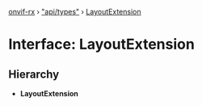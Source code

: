 [onvif-rx](../README.md) › ["api/types"](../modules/_api_types_.md) › [LayoutExtension](_api_types_.layoutextension.md)

# Interface: LayoutExtension

## Hierarchy

* **LayoutExtension**
